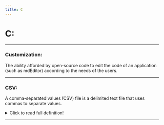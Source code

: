 ```yaml
---
title: C
---
```


# **C:** 
___

### **Customization:**
The ability afforded by open-source code to edit the code of an application
(such as mdEditor) according to the needs of the users.

 ___

### **CSV:**
A comma-separated values (CSV) file is a delimited text file that uses commas to separate values. 
<details>
  <summary>Click to read full definition!</summary>
<p>
A CSV file stores tabular data (numbers and text) in plain text. Each line of the file is a data record. 
Each data record consists of one or more fields separated by a comma. 
The fields most commonly represent the columns in a record. 
CSV fields generally use the .csv extension.
</p>
</details>

___
